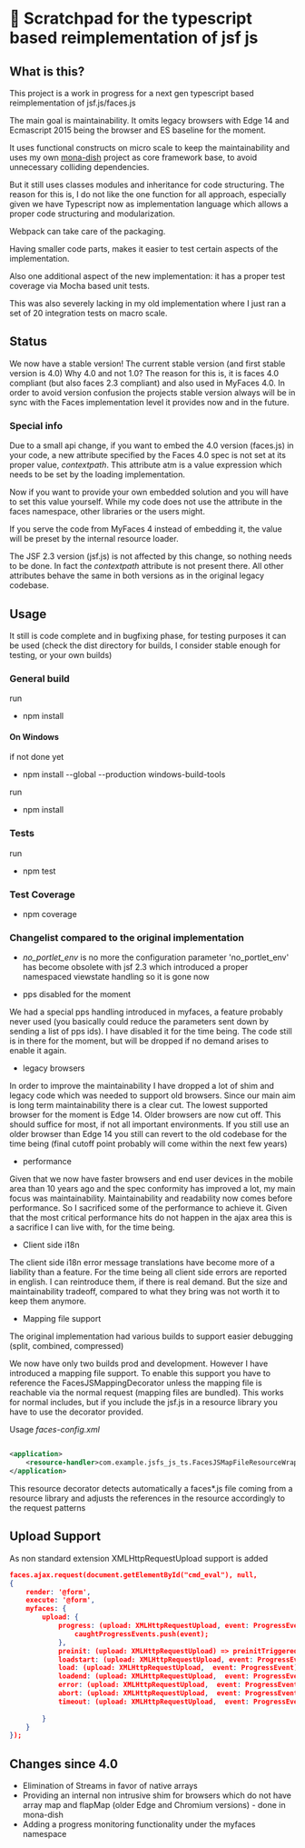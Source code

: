 # 🚀 Scratchpad for the typescript based reimplementation of jsf js

## What is this?

This project is a work in progress for a next gen typescript based 
reimplementation of jsf.js/faces.js

The main goal is maintainability. It omits legacy browsers
with Edge 14 and Ecmascript 2015 being the browser and ES baseline for the moment.

It uses functional constructs on micro scale
to keep the maintainability and uses 
my own [mona-dish](https://github.com/werpu/mona-dish/) project as core framework base, to avoid
unnecessary colliding dependencies.

But it still uses classes modules and inheritance
for code structuring.
The reason for this is, I do not like the one function for all
approach, especially given we have Typescript now as implementation language
which allows a proper code structuring and modularization.

Webpack can take care of the packaging.

Having smaller code parts, makes it easier to test certain
aspects of the implementation.

Also one additional aspect of the new implementation: it has a proper
test coverage via Mocha based unit tests.

This was also severely lacking in my old implementation
where I just ran a set of 20 integration tests on macro scale.

## Status

We now have a stable version!
The current stable version (and first stable version is 4.0)
Why 4.0 and not 1.0?
The reason for this is, it is faces 4.0 compliant (but also faces 2.3 compliant)
and also used in MyFaces 4.0.
In order to avoid version confusion the projects stable version always will be in 
sync with the Faces implementation level it provides now and in the future.

### Special info    
Due to a small api change, if you want to embed the 4.0 version (faces.js)
in your code, a new attribute specified by the Faces 4.0 spec is not set
at its proper value, *contextpath*. This attribute atm is a value expression
which needs to be set by the loading implementation.

Now if you want to provide your own embedded solution and you will have
to set this value yourself. While my code does not use the attribute in the faces
namespace, other libraries or the users might.

If you serve the code from MyFaces 4 instead of embedding it, the value will be preset
by the internal resource loader.

The JSF 2.3 version (jsf.js) is not affected by this change, so nothing needs to be done.
In fact the *contextpath* attribute is not present there.
All other attributes behave the same in both versions as in the original legacy codebase.


## Usage

It still is code complete and in bugfixing phase, for testing purposes
it can be used (check the dist directory for builds, I consider
stable enough for testing, or your own builds)


### General build 

run 

* npm install

#### On Windows

if not done yet

* npm install --global --production windows-build-tools

run
 
* npm install


### Tests

run

* npm test

### Test Coverage

* npm coverage



### Changelist compared to the original implementation

* *no_portlet_env* is no more
the configuration parameter 'no_portlet_env' has become obsolete with 
jsf 2.3 which introduced a proper namespaced viewstate handling
so it is gone now

* pps disabled for the moment

We had a special pps handling introduced in myfaces, a feature
probably never used (you basically could reduce the parameters
sent down by sending a list of pps ids). I have disabled it for the time being.
The code still is in there for the moment, but will be dropped
if no demand arises to enable it again.

* legacy browsers

In order to improve the maintainability I have dropped a lot
of shim and legacy code which was needed to support old browsers.
Since our main aim is long term maintainability there is a clear cut.
The lowest supported browser for the moment is Edge 14.
Older browsers are now cut off. This should suffice for most, if 
not all important environments. If you still use an older browser than 
Edge 14 you still can revert to the old codebase for the time being
(final cutoff point probably will come within the next few years)


* performance

Given that we now have faster browsers and end user devices in the mobile
area than 10 years ago and the spec conformity has improved a lot, my main focus was maintainability.
Maintainability and readability now comes before performance. So I sacrificed some
of the performance to achieve it.
Given that the most critical performance hits do not happen in the ajax area
this is a sacrifice I can live with, for the time being.

* Client side i18n

The client side i18n error message translations have become more
of a liability than a feature.
For the time being all client side errors are reported in english.
I can reintroduce them, if there is real demand.
But the size and maintainability tradeoff, compared to what they
bring was not worth it to keep them anymore.
 

* Mapping file support

The original implementation had various builds to support easier debugging (split, combined, compressed)

We now have only two builds prod and development.
However I have introduced a mapping file support.
To enable this support you have to reference the FacesJSMappingDecorator unless the mapping file
is reachable via the normal request (mapping files are bundled).
This works for normal includes, but if you include the jsf.js in a resource library you have to use
the decorator provided.

Usage *faces-config.xml*
```xml

<application>
    <resource-handler>com.example.jsfs_js_ts.FacesJSMapFileResourceWrapper</resource-handler>
</application>
```

This resource decorator detects automatically a faces*.js file coming from a resource library
and adjusts the references in the resource accordingly to the request patterns

## Upload Support

As non standard extension XMLHttpRequestUpload support is added

```json
faces.ajax.request(document.getElementById("cmd_eval"), null,
{
    render: '@form',
    execute: '@form',
    myfaces: {
        upload: {
            progress: (upload: XMLHttpRequestUpload, event: ProgressEvent) => {
                caughtProgressEvents.push(event);
            },
            preinit: (upload: XMLHttpRequestUpload) => preinitTriggered = true,
            loadstart: (upload: XMLHttpRequestUpload, event: ProgressEvent) => loadstartTriggered = true,
            load: (upload: XMLHttpRequestUpload,  event: ProgressEvent) => loadTriggered = true,
            loadend: (upload: XMLHttpRequestUpload,  event: ProgressEvent) => loadendTriggered = true,
            error: (upload: XMLHttpRequestUpload,  event: ProgressEvent) => errorTriggered = true,
            abort: (upload: XMLHttpRequestUpload,  event: ProgressEvent) => abortTriggered = true,
            timeout: (upload: XMLHttpRequestUpload,  event: ProgressEvent) => timeoutTriggered = true,
            
        }
    }
});
```

## Changes since 4.0

* Elimination of Streams in favor of native arrays
* Providing an internal non intrusive shim for browsers which do not have array map and flapMap
(older Edge and Chromium versions) - done in mona-dish
* Adding a progress monitoring functionality under the myfaces namespace



